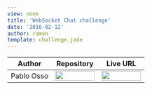 ```yaml
---
view: none
title: 'WebSocket Chat challenge'
date: '2016-02-12'
author: ramon
template: challenge.jade
---
```


| Author | Repository | Live URL |
|:------:|:----------:|:--------:|
| Pablo Osso | [<img src="https://img.shields.io/badge/repo-failing-red.svg" style="width: 90px; height: 22px;">](https://bitbucket.org/pabloosso/weekly-challenge-websocket/) | [<img src="https://img.shields.io/badge/url-failing-red.svg" style="width: 90px;height: 22px;">](https://immense-wave-37838.herokuapp.com) |




<br>
